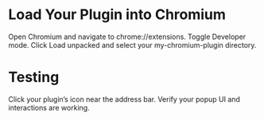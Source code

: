 # Load Your Plugin into Chromium
Open Chromium and navigate to chrome://extensions.
Toggle Developer mode.
Click Load unpacked and select your my-chromium-plugin directory.

# Testing
Click your plugin’s icon near the address bar.
Verify your popup UI and interactions are working.

